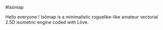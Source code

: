 #Isömap

Hello everyone !
Isömap is a minimalistic roguelike-like amateur vectorial 2.5D isometric engine coded with Löve.
